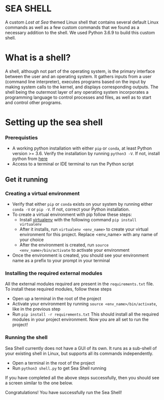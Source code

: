 # SEA SHELL

A custom *Lost at Sea* themed Linux shell that contains several default Linux commands as well as a few custom commands that we found as a necessary addition to the shell. We used Python 3.6.9 to build this custom shell.

# What is a shell?
A shell, although not part of the operating system, is the primary interface between the user and an operating system. It gathers inputs from a user (command line interpreter), executes programs based on the input by making system calls to the kernel, and displays corresponding outputs. The shell being the outermost layer of any operating system incorporates a programming language to control processes and files, as well as to start and control other programs. 

# Setting up the sea shell

### Prerequisties
- A working python installation with either `pip` or `conda`, at least Python version >= 3.6. Verify the installation by running `python3 -V`. If not, install python from [here]()
- Access to a terminal or IDE terminal to run the Python script

## Get it running
### Creating a virtual environment
- Verify that either `pip` or `conda` exists on your system by running either `conda -V` or `pip -V`. If not, correct your Python installation.
- To create a virtual environment with pip follow these steps:
    - Install [virtualenv]() with the following command ```pip install virtualenv```
    - After it installs, run ```virtualenv <env_name>``` to create your virtual environment for this project. Replace <env_name> with any name of your choice
    - After the environment is created, run ```source <env_name>/bin/activate``` to activate your environment
- Once the environment is created, you should see your environment name as a prefix to your prompt in your terminal 

### Installing the required external modules
All the external modules required are present in the `requirements.txt` file. To install these required modules, follow these steps
- Open up a terminal in the root of the project
- Activate your environment by running ```source <env_name>/bin/activate```, like in the previous step
- Run ```pip install -r requirements.txt```
This should install all the required modules in your project environment.
Now you are all set to run the project!

### Running the shell
Sea Shell currently does not have a GUI of its own. It runs as a sub-shell of your existing shell in Linux, but supports all its commands independently.
- Open a terminal in the root of the project
- Run ```python3 shell.py``` to get Sea Shell running

If you have completed all the above steps successfully, then you should see a screen similar to the one below.


Congratulations! You have successfully run the Sea Shell!

